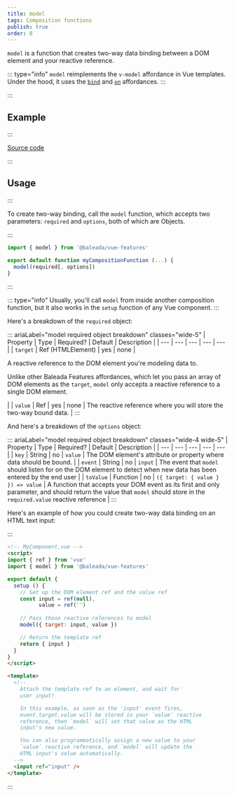 ```yaml
---
title: model
tags: Composition functions
publish: true
order: 0
---
```


`model` is a function that creates two-way data binding between a DOM element and your reactive reference.

::: type="info"
`model` reimplements the `v-model` affordance in Vue templates. Under the hood, it uses the [`bind`](/docs/features/affordances/bind) and [`on`](/docs/features/affordances/on) affordances.
:::


:::
## Example
:::

[Source code](https://github.com/baleada/docs/blob/main/src/components/ExampleModel.vue)

<ExampleModel class="with-mt" />

:::
## Usage
:::

To create two-way binding, call the `model` function, which accepts two parameters: `required` and `options`, both of which are Objects.

:::
```js
import { model } from '@baleada/vue-features'

export default function myCompositionFunction (...) {
  model(required[, options])
}
```
:::

::: type="info"
Usually, you'll call `model` from inside another composition function, but it also works in the `setup` function of any Vue component.
:::

Here's a breakdown of the `required` object:

::: ariaLabel="model required object breakdown" classes="wide-5"
| Property | Type | Required? | Default | Description |
| --- | --- | --- | --- | --- |
| `target` | Ref (HTMLElement) | yes | none | <p>A reactive reference to the DOM element you're modeling data to.</p><p>Unlike other Baleada Features affordances, which let you pass an array of DOM elements as the `target`, `model` only accepts a reactive reference to a single DOM element.</p> |
| `value` | Ref | yes | none | The reactive reference where you will store the two-way bound data. |
:::

And here's a breakdown of the `options` object:

::: ariaLabel="model required object breakdown" classes="wide-4 wide-5"
| Property | Type | Required? | Default | Description |
| --- | --- | --- | --- | --- |
| `key` | String | no | `value` | The DOM element's attribute or property where data should be bound. |
| `event` | String | no | `input` | The event that `model` should listen for on the DOM element to detect when new data has been entered by the end user |
| `toValue` | Function | no | `({ target: { value } }) => value` | A function that accepts your DOM event as its first and only parameter, and should return the value that `model` should store in the `required.value` reactive reference |
:::

Here's an example of how you could create two-way data binding on an HTML text input:

:::
```html
<!-- MyComponent.vue -->
<script>
import { ref } from 'vue'
import { model } from '@baleada/vue-features'

export default {
  setup () {
    // Set up the DOM element ref and the value ref
    const input = ref(null),
          value = ref('')
    
    // Pass those reactive references to model
    model({ target: input, value })

    // Return the template ref
    return { input }
  }
}
</script>

<template>
  <!--
    Attach the template ref to an element, and wait for 
    user input!

    In this example, as soon as the 'input' event fires,
    event.target.value will be stored in your `value` reactive
    reference, then `model` will set that value as the HTML
    input's new value.

    You can also programmatically assign a new value to your
    `value` reactive reference, and `model` will update the
    HTML input's value automatically.
  -->
  <input ref="input" />
</template>
```
:::
